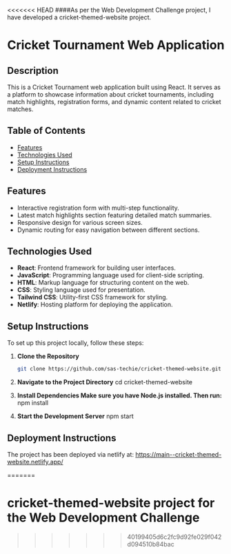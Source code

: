 <<<<<<< HEAD
####As per the Web Development Challenge project, I have developed a cricket-themed-website project.


# Cricket Tournament Web Application

## Description
This is a Cricket Tournament web application built using React. It serves as a platform to showcase information about cricket tournaments, including match highlights, registration forms, and dynamic content related to cricket matches.

## Table of Contents
- [Features](#features)
- [Technologies Used](#technologies-used)
- [Setup Instructions](#setup-instructions)
- [Deployment Instructions](#deployment-instructions)

## Features
- Interactive registration form with multi-step functionality.
- Latest match highlights section featuring detailed match summaries.
- Responsive design for various screen sizes.
- Dynamic routing for easy navigation between different sections.

## Technologies Used
- **React**: Frontend framework for building user interfaces.
- **JavaScript**: Programming language used for client-side scripting.
- **HTML**: Markup language for structuring content on the web.
- **CSS**: Styling language used for presentation.
- **Tailwind CSS**: Utility-first CSS framework for styling.
- **Netlify**: Hosting platform for deploying the application.

## Setup Instructions
To set up this project locally, follow these steps:

1. **Clone the Repository**
   ```bash
   git clone https://github.com/sas-techie/cricket-themed-website.git

2. **Navigate to the Project Directory**
   cd cricket-themed-website 

3. **Install Dependencies Make sure you have Node.js installed. Then run:**
   npm install

4. **Start the Development Server**
   npm start

## Deployment Instructions
The project has been deployed via netlify at: https://main--cricket-themed-website.netlify.app/

=======
# cricket-themed-website project for the Web Development Challenge 

 
>>>>>>> 40199405d6c2fc9d92fe029f042d094510b84bac
